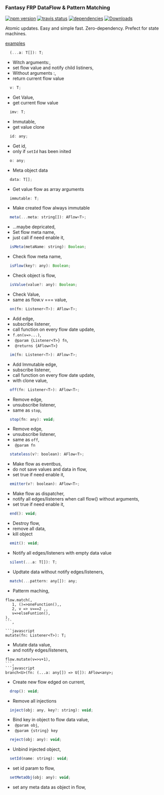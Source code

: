 
### Fantasy FRP DataFlow & Pattern Matching
[![npm version](https://badge.fury.io/js/alak.svg)](https://badge.fury.io/js/alak)
[![travis status](https://travis-ci.org/gleba/alak.svg?branch=master)](https://travis-ci.org/gleba/alak)
[![dependencies](https://david-dm.org/gleba/alak.svg)](https://david-dm.org/gleba/alak)
[![Downloads](https://img.shields.io/npm/dt/alak.svg)](https://www.npmjs.com/package/alak)

Atomic updates.
Easy and simple fast.
Zero-dependency.
Prefect for state machines.

[examples](https://github.com/gleba/alak/blob/master/tests/)

```javascript
  (...a: T[]): T;
```

-  Witch arguments:,
-  set flow value and notify child listiners,
-  Without arguments :,
-  return current flow value
```javascript
  v: T;
```

-  Get Value,
-  get current flow value
```javascript
  imv: T;
```

-  Immutable,
-  get value clone
```javascript
  id: any;
```

-  Get id,
-  only if `setId` has been inited
```javascript
  o: any;
```

-  Meta object data
```javascript
  data: T[];
```

-  Get value flow as array arguments
```javascript
  immutable: T;
```

-  Make created flow always immutable
```javascript
  meta(...meta: string[]): AFlow<T>;
```

-  ...maybe depricated,
-  Set flow meta name,
-  just call if need enable it,
```javascript
  isMeta(metaName: string): Boolean;
```

-  Check flow meta name,
```javascript
  isFlow(key?: any): Boolean;
```

-  Check object is flow,
```javascript
  isValue(value?: any): Boolean;
```

-  Check Value,
-  same as flow.v === value,
```javascript
  on(fn: Listener<T>): AFlow<T>;
```

-  Add edge,
-  subscribe listener,
-  call function on every flow date update,
-  `f.on(v=>...)`,
  - ` @param {Listener<T>} fn`,
  - ` @returns {AFlow<T>}`
```javascript
  im(fn: Listener<T>): AFlow<T>;
```

-  Add Immutable edge,
-  subscribe listener,
-  call function on every flow date update,
-  with clone value,
```javascript
  off(fn: Listener<T>): AFlow<T>;
```

-  Remove edge,
-  unsubscribe listener,
-  same as `stop`,
```javascript
  stop(fn: any): void;
```

-  Remove edge,
-  unsubscribe listener,
-  same as `off`,
  - ` @param fn`
```javascript
  stateless(v?: boolean): AFlow<T>;
```

-  Make flow as eventbus,
-  do not save values and data in flow,
-  set true if need enable it,
```javascript
  emitter(v?: boolean): AFlow<T>;
```

-  Make flow as dispatcher,
-  notify all edges/listeners when call flow() without arguments,
-  set true if need enable it,
```javascript
  end(): void;
```

-  Destroy flow,
-  remove all data,
-  kill object
```javascript
  emit(): void;
```

-  Notify all edges/listeners with empty data value
```javascript
  silent(...a: T[]): T;
```

-  Updtate data without notify edges/listeners,
```javascript
  match(...pattern: any[]): any;
```

-  Patterm maching,
  ```,
  flow.match(,
     1, ()=>oneFunction(),,
     2, v => v===2 ,,
     v=>elseFuntion(),
  ),
  ```,
  
```javascript
  mutate(fn: Listener<T>): T;
```

-  Mutate data value,
-  and notify edges/listeners, 
  ```,
  flow.mutate(v=>v+1),
  ```,
```javascript
  branch<U>(fn: (...a: any[]) => U[]): AFlow<any>;
```

-  Create new flow edged on current,
```javascript
  drop(): void;
```

-  Remove all injections
```javascript
  inject(obj: any, key?: string): void;
```

-  Bind key in object to flow data value,
  - ` @param obj`,
  - ` @param {string} key`
```javascript
  reject(obj: any): void;
```

-  Unbind injected object,
```javascript
  setId(name: string): void;
```

-  set id param to flow,
```javascript
  setMetaObj(obj: any): void;
```

-  set any meta data as object in flow,

